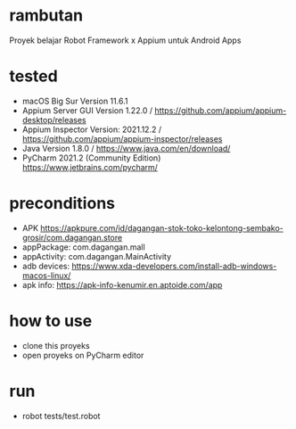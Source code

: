# rambutan
Proyek belajar Robot Framework x Appium untuk Android Apps

# tested
- macOS Big Sur Version 11.6.1
- Appium Server GUI Version 1.22.0 / https://github.com/appium/appium-desktop/releases
- Appium Inspector Version: 2021.12.2 / https://github.com/appium/appium-inspector/releases
- Java Version 1.8.0 / https://www.java.com/en/download/
- PyCharm 2021.2 (Community Edition) https://www.jetbrains.com/pycharm/

# preconditions
- APK https://apkpure.com/id/dagangan-stok-toko-kelontong-sembako-grosir/com.dagangan.store
- appPackage: com.dagangan.mall
- appActivity: com.dagangan.MainActivity
- adb devices: https://www.xda-developers.com/install-adb-windows-macos-linux/
- apk info: https://apk-info-kenumir.en.aptoide.com/app

# how to use
- clone this proyeks
- open proyeks on PyCharm editor

# run
- robot tests/test.robot
